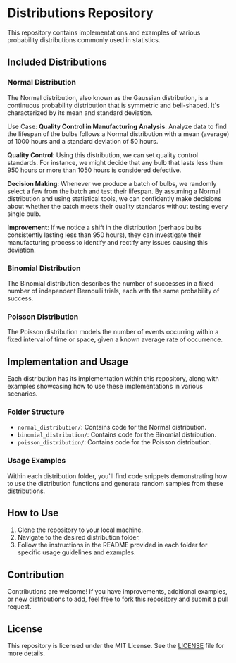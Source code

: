 # Distributions Repository

This repository contains implementations and examples of various probability distributions commonly used in statistics.

## Included Distributions

### Normal Distribution
The Normal distribution, also known as the Gaussian distribution, is a continuous probability distribution that is symmetric and bell-shaped. It's characterized by its mean and standard deviation.

Use Case: **Quality Control in Manufacturing**
**Analysis**: Analyze data to find the lifespan of the bulbs follows a Normal distribution with a mean (average) of 1000 hours and a standard deviation of 50 hours.

**Quality Control**: Using this distribution, we can set quality control standards. For instance, we might decide that any bulb that lasts less than 950 hours or more than 1050 hours is considered defective.

**Decision Making**: Whenever we produce a batch of bulbs, we randomly select a few from the batch and test their lifespan. By assuming a Normal distribution and using statistical tools, we can confidently make decisions about whether the batch meets their quality standards without testing every single bulb.

**Improvement**: If we notice a shift in the distribution (perhaps bulbs consistently lasting less than 950 hours), they can investigate their manufacturing process to identify and rectify any issues causing this deviation.



### Binomial Distribution
The Binomial distribution describes the number of successes in a fixed number of independent Bernoulli trials, each with the same probability of success.

### Poisson Distribution
The Poisson distribution models the number of events occurring within a fixed interval of time or space, given a known average rate of occurrence.

## Implementation and Usage
Each distribution has its implementation within this repository, along with examples showcasing how to use these implementations in various scenarios.

### Folder Structure
- `normal_distribution/`: Contains code for the Normal distribution.
- `binomial_distribution/`: Contains code for the Binomial distribution.
- `poisson_distribution/`: Contains code for the Poisson distribution.

### Usage Examples
Within each distribution folder, you'll find code snippets demonstrating how to use the distribution functions and generate random samples from these distributions.

## How to Use
1. Clone the repository to your local machine.
2. Navigate to the desired distribution folder.
3. Follow the instructions in the README provided in each folder for specific usage guidelines and examples.

## Contribution
Contributions are welcome! If you have improvements, additional examples, or new distributions to add, feel free to fork this repository and submit a pull request.

## License
This repository is licensed under the MIT License. See the [LICENSE](LICENSE) file for more details.

